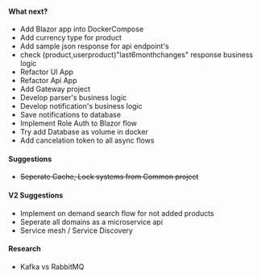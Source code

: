 #### What next?
* Add Blazor app into DockerCompose
* Add currency type for product
* Add sample json response for api endpoint's
* check (product,userproduct)"last6monthchanges" response business logic
* Refactor UI App
* Refactor Api App
* Add Gateway project
* Develop parser's business logic
* Develop notification's business logic
* Save notifications to database
* Implement Role Auth to Blazor flow 
* Try add Database as volume in docker 
* Add cancelation token to all async flows


#### Suggestions
* ~~Seperate Cache, Lock systems from Common project~~


#### V2 Suggestions
* Implement on demand search flow for not added products
* Seperate all domains as a microservice api
* Service mesh / Service Discovery

#### Research
* Kafka vs RabbitMQ